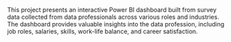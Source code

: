 This project presents an interactive Power BI dashboard built from survey data collected from data professionals across various roles and industries. The dashboard provides valuable insights into the data profession, including job roles, salaries, skills, work-life balance, and career satisfaction.
